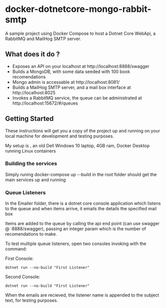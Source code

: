 # docker-dotnetcore-mongo-rabbit-smtp
A sample project using Docker Compose to host a Dotnet Core WebApi, a RabbitMQ and MailHog SMTP server.

## What does it do ?

* Exposes an API on your localhost at http://localhost:8888/swagger
* Builds a MongoDB, with some data seeded with 100 book recomendations
* Mongo admin is accessable at http://localhost:8081/
* Builds a MailHog SMTP server, and a mail box interface at http://localhost:8025
* Invokes a RabbitMQ service, the queue can be administrated at http://localhost:15672/#/queues

## Getting Started

These instructions will get you a copy of the project up and running on your local machine for development and testing purposes. 

My setup is ,  an old Dell Windows 10 laptop, 4GB ram,  Docker Desktop running Linux containers

### Building the services

Simply runing docker-compose up --build in the root folder should get the main services up and running

### Queue Listeners

In the Emailer folder, there is a dotnet core console application which listens to the queue and when items arrive, it emails the details the specified mail box

Items are added to the queue by calling the api end point (can use swagger @  :8888/swagger), passing an integer param which is the number of recomendations to make.

To test multiple queue listeners, open two consoles invoking with the command:

First Console:
```
dotnet run --no-build "First Listener"
```

Second Console:
```
dotnet run --no-build "First Listener"
```

When the emails are recieved, the listener name is appended to the subject text, for testing purposes.
